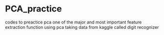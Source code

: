 # PCA_practice
codes to preactice pca one of the major and most important feature extraction function
using pca taking data from kaggle called digit recognizer
